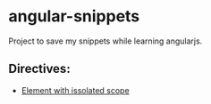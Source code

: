 angular-snippets
================
Project to save my snippets while learning angularjs.


Directives:
-------------------------

  * [Element with issolated scope](http://jsfiddle.net/matubaum/htVCT/)
